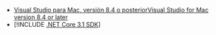 * [<span data-ttu-id="fa9aa-101">Visual Studio para Mac, versión 8.4 o posterior</span><span class="sxs-lookup"><span data-stu-id="fa9aa-101">Visual Studio for Mac version 8.4 or later</span></span>](https://visualstudio.microsoft.com/vs/mac/)
* [!INCLUDE [.NET Core 3.1 SDK](~/includes/3.1-SDK.md)]
